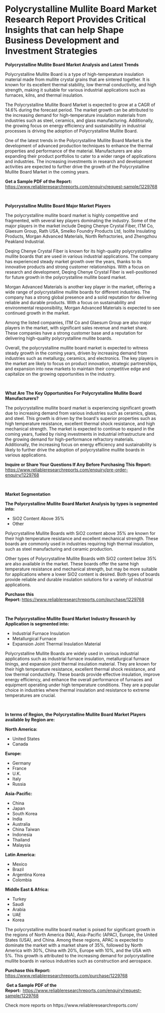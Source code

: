 <p><h1>Polycrystalline Mullite Board Market Research Report Provides Critical Insights that can help Shape Business Development and Investment Strategies</h1></p><p><strong>Polycrystalline Mullite Board Market Analysis and Latest Trends</strong></p>
<p><p>Polycrystalline Mullite Board is a type of high-temperature insulation material made from mullite crystal grains that are sintered together. It is known for its excellent thermal stability, low thermal conductivity, and high strength, making it suitable for various industrial applications such as furnaces, kilns, and thermal insulation.</p><p>The Polycrystalline Mullite Board Market is expected to grow at a CAGR of 14.6% during the forecast period. The market growth can be attributed to the increasing demand for high-temperature insulation materials from industries such as steel, ceramics, and glass manufacturing. Additionally, the growing focus on energy efficiency and sustainability in industrial processes is driving the adoption of Polycrystalline Mullite Board.</p><p>One of the latest trends in the Polycrystalline Mullite Board Market is the development of advanced production techniques to enhance the thermal properties and performance of the material. Manufacturers are also expanding their product portfolios to cater to a wider range of applications and industries. The increasing investments in research and development activities are expected to further drive the growth of the Polycrystalline Mullite Board Market in the coming years.</p></p>
<p><strong>Get a Sample PDF of the Report:&nbsp;</strong> <a href="https://www.reliableresearchreports.com/enquiry/request-sample/1229768">https://www.reliableresearchreports.com/enquiry/request-sample/1229768</a></p>
<p>&nbsp;</p>
<p><strong>Polycrystalline Mullite Board Major Market Players</strong></p>
<p><p>The polycrystalline mullite board market is highly competitive and fragmented, with several key players dominating the industry. Some of the major players in the market include Deqing Chenye Crystal Fiber, ITM Co, Glaesum Group, Rath USA, Smelko Foundry Products Ltd, Isolite Insulating Products, Morgan Advanced Materials, North Refractories, and Zhengzhou Peakland Industrial.</p><p>Deqing Chenye Crystal Fiber is known for its high-quality polycrystalline mullite boards that are used in various industrial applications. The company has experienced steady market growth over the years, thanks to its innovative products and strong customer relationships. With a focus on research and development, Deqing Chenye Crystal Fiber is well-positioned for future growth in the polycrystalline mullite board market.</p><p>Morgan Advanced Materials is another key player in the market, offering a wide range of polycrystalline mullite boards for different industries. The company has a strong global presence and a solid reputation for delivering reliable and durable products. With a focus on sustainability and environmental responsibility, Morgan Advanced Materials is expected to see continued growth in the market.</p><p>Among the listed companies, ITM Co and Glaesum Group are also major players in the market, with significant sales revenue and market share. These companies have a strong customer base and a reputation for delivering high-quality polycrystalline mullite boards.</p><p>Overall, the polycrystalline mullite board market is expected to witness steady growth in the coming years, driven by increasing demand from industries such as metallurgy, ceramics, and electronics. The key players in the market are likely to focus on product innovation, strategic partnerships, and expansion into new markets to maintain their competitive edge and capitalize on the growing opportunities in the industry.</p></p>
<p>&nbsp;</p>
<p><strong>What Are The Key Opportunities For Polycrystalline Mullite Board Manufacturers?</strong></p>
<p><p>The polycrystalline mullite board market is experiencing significant growth due to increasing demand from various industries such as ceramics, glass, and steel. This growth is driven by the board's superior properties such as high temperature resistance, excellent thermal shock resistance, and high mechanical strength. The market is expected to continue to expand in the coming years, fueled by rising investments in industrial infrastructure and the growing demand for high-performance refractory materials. Additionally, the increasing focus on energy efficiency and sustainability is likely to further drive the adoption of polycrystalline mullite boards in various applications.</p></p>
<p><strong>Inquire or Share Your Questions If Any Before Purchasing This Report:</strong> <a href="https://www.reliableresearchreports.com/enquiry/pre-order-enquiry/1229768">https://www.reliableresearchreports.com/enquiry/pre-order-enquiry/1229768</a></p>
<p>&nbsp;</p>
<p><strong>Market Segmentation</strong></p>
<p><strong>The Polycrystalline Mullite Board Market Analysis by types is segmented into:</strong></p>
<p><ul><li>SiO2 Content Above 35%</li><li>Other</li></ul></p>
<p><p>Polycrystalline Mullite Boards with SiO2 content above 35% are known for their high temperature resistance and excellent mechanical strength. These boards are commonly used in industries requiring high thermal insulation, such as steel manufacturing and ceramic production.</p><p>Other types of Polycrystalline Mullite Boards with SiO2 content below 35% are also available in the market. These boards offer the same high temperature resistance and mechanical strength, but may be more suitable for applications where a lower SiO2 content is desired. Both types of boards provide reliable and durable insulation solutions for a variety of industrial applications.</p></p>
<p><strong>Purchase this Report:&nbsp;</strong><a href="https://www.reliableresearchreports.com/purchase/1229768">https://www.reliableresearchreports.com/purchase/1229768</a></p>
<p>&nbsp;</p>
<p><strong>The Polycrystalline Mullite Board Market Industry Research by Application is segmented into:</strong></p>
<p><ul><li>Industrial Furnace Insulation</li><li>Metallurgical Furnace</li><li>Expansion Joint Thermal Insulation Material</li></ul></p>
<p><p>Polycrystalline Mullite Boards are widely used in various industrial applications such as industrial furnace insulation, metallurgical furnace linings, and expansion joint thermal insulation material. They are known for their high temperature resistance, excellent thermal shock resistance, and low thermal conductivity. These boards provide effective insulation, improve energy efficiency, and enhance the overall performance of furnaces and equipment operating under high temperature conditions. They are a popular choice in industries where thermal insulation and resistance to extreme temperatures are crucial.</p></p>
<p>&nbsp;</p>
<p><strong>In terms of Region, the Polycrystalline Mullite Board Market Players available by Region are:</strong></p>
<p>
    <p> <strong> North America: </strong>
        <ul>
            <li>United States</li>
            <li>Canada</li>
        </ul>
        </p> 
    <p> <strong> Europe: </strong>
        <ul>
            <li>Germany</li>
            <li>France</li>
            <li>U.K.</li>
            <li>Italy</li>
            <li>Russia</li>
        </ul>
        </p> 
    <p> <strong> Asia-Pacific: </strong>
        <ul>
            <li>China</li>
            <li>Japan</li>
            <li>South Korea</li>
            <li>India</li>
            <li>Australia</li>
            <li>China Taiwan</li>
            <li>Indonesia</li>
            <li>Thailand</li>
            <li>Malaysia</li>
        </ul>
        </p> 
    <p> <strong> Latin America: </strong>
        <ul>
            <li>Mexico</li>
            <li>Brazil</li>
            <li>Argentina Korea</li>
            <li>Colombia</li>
        </ul>
        </p> 
    <p> <strong> Middle East & Africa: </strong>
        <ul>
            <li>Turkey</li>
            <li>Saudi</li>
            <li>Arabia</li>
            <li>UAE</li>
            <li>Korea</li>
        </ul>
    </p>
    </p>
<p><p>The polycrystalline mullite board market is poised for significant growth in the regions of North America (NA), Asia-Pacific (APAC), Europe, the United States (USA), and China. Among these regions, APAC is expected to dominate the market with a market share of 35%, followed by North America with 30%, China with 20%, Europe with 10%, and the USA with 5%. This growth is attributed to the increasing demand for polycrystalline mullite boards in various industries such as construction and aerospace.</p></p>
<p><strong>Purchase this Report: </strong><a href="https://www.reliableresearchreports.com/purchase/1229768">https://www.reliableresearchreports.com/purchase/1229768</a></p>
<p>&nbsp;<strong>Get a Sample PDF of the Report:&nbsp;&nbsp;</strong><a href="https://www.reliableresearchreports.com/enquiry/request-sample/1229768">https://www.reliableresearchreports.com/enquiry/request-sample/1229768</a></p>
<p><strong></strong></p>
<p>Check more reports on https://www.reliableresearchreports.com/</p>
